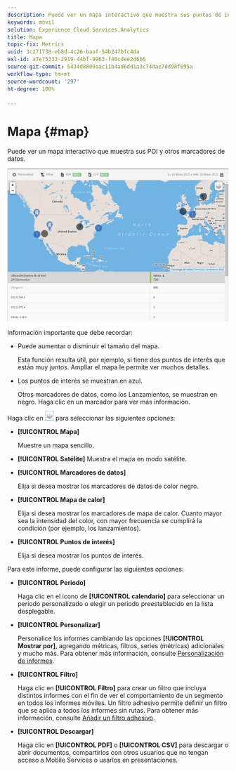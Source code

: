 ```yaml
---
description: Puede ver un mapa interactivo que muestra sus puntos de interés y otros marcadores de datos.
keywords: móvil
solution: Experience Cloud Services,Analytics
title: Mapa
topic-fix: Metrics
uuid: 3c271738-eb8d-4c26-baaf-54b247bfc4da
exl-id: a7e75333-2919-44bf-9963-f40cdee2d6b6
source-git-commit: 5434d8809aac11b4ad6dd1a3c74dae7dd98f095a
workflow-type: tm+mt
source-wordcount: '297'
ht-degree: 100%

---
```


# Mapa {#map}

Puede ver un mapa interactivo que muestra sus POI y otros marcadores de datos.

![](assets/map.png)

Información importante que debe recordar:

* Puede aumentar o disminuir el tamaño del mapa.

   Esta función resulta útil, por ejemplo, si tiene dos puntos de interés que están muy juntos. Ampliar el mapa le permite ver muchos detalles.
* Los puntos de interés se muestran en azul.

   Otros marcadores de datos, como los Lanzamientos, se muestran en negro. Haga clic en un marcador para ver más información.

Haga clic en ![capas](assets/map_layers.png) para seleccionar las siguientes opciones:

* **[!UICONTROL Mapa]**

   Muestre un mapa sencillo.

* **[!UICONTROL Satélite]** Muestra el mapa en modo satélite.

* **[!UICONTROL Marcadores de datos]**

   Elija si desea mostrar los marcadores de datos de color negro.

* **[!UICONTROL Mapa de calor]**

   Elija si desea mostrar los marcadores de mapa de calor. Cuanto mayor sea la intensidad del color, con mayor frecuencia se cumplirá la condición (por ejemplo, los lanzamientos).

* **[!UICONTROL Puntos de interés]**

   Elija si desea mostrar los puntos de interés.

Para este informe, puede configurar las siguientes opciones:

* **[!UICONTROL Periodo]**

   Haga clic en el icono de **[!UICONTROL calendario]** para seleccionar un periodo personalizado o elegir un periodo preestablecido en la lista desplegable.

* **[!UICONTROL Personalizar]**

   Personalice los informes cambiando las opciones **[!UICONTROL Mostrar por]**, agregando métricas, filtros, series (métricas) adicionales y mucho más. Para obtener más información, consulte [Personalización de informes](/help/using/usage/reports-customize/t-reports-customize.md).

* **[!UICONTROL Filtro]**

   Haga clic en **[!UICONTROL Filtro]** para crear un filtro que incluya distintos informes con el fin de ver el comportamiento de un segmento en todos los informes móviles. Un filtro adhesivo permite definir un filtro que se aplica a todos los informes sin rutas. Para obtener más información, consulte [Añadir un filtro adhesivo](/help/using/usage/reports-customize/t-sticky-filter.md).

* **[!UICONTROL Descargar]**

   Haga clic en **[!UICONTROL PDF]** o **[!UICONTROL CSV]** para descargar o abrir documentos, compartirlos con otros usuarios que no tengan acceso a Mobile Services o usarlos en presentaciones.
